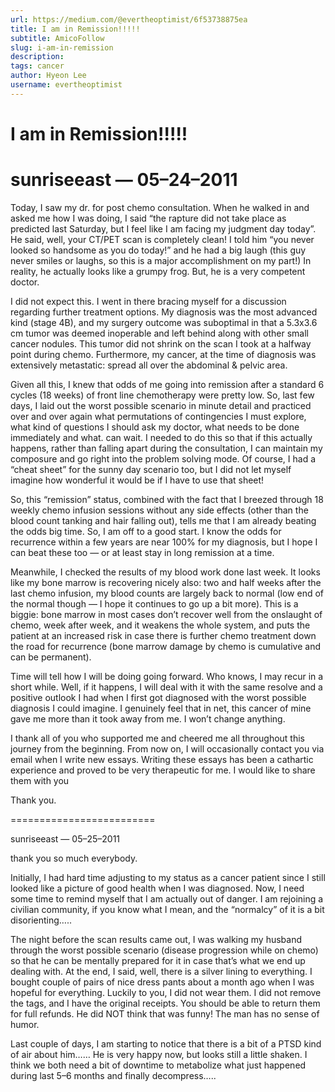 ```yaml
---
url: https://medium.com/@evertheoptimist/6f53738875ea
title: I am in Remission!!!!!
subtitle: AmicoFollow
slug: i-am-in-remission
description: 
tags: cancer
author: Hyeon Lee
username: evertheoptimist
---
```


# I am in Remission!!!!!

# sunriseeast — 05–24–2011

Today, I saw my dr. for post chemo consultation. When he walked in and asked me how I was doing, I said “the rapture did not take place as predicted last Saturday, but I feel like I am facing my judgment day today”. He said, well, your CT/PET scan is completely clean! I told him “you never looked so handsome as you do today!” and he had a big laugh (this guy never smiles or laughs, so this is a major accomplishment on my part!) In reality, he actually looks like a grumpy frog. But, he is a very competent doctor.

I did not expect this. I went in there bracing myself for a discussion regarding further treatment options. My diagnosis was the most advanced kind (stage 4B), and my surgery outcome was suboptimal in that a 5.3x3.6 cm tumor was deemed inoperable and left behind along with other small cancer nodules. This tumor did not shrink on the scan I took at a halfway point during chemo. Furthermore, my cancer, at the time of diagnosis was extensively metastatic: spread all over the abdominal & pelvic area.

Given all this, I knew that odds of me going into remission after a standard 6 cycles (18 weeks) of front line chemotherapy were pretty low. So, last few days, I laid out the worst possible scenario in minute detail and practiced over and over again what permutations of contingencies I must explore, what kind of questions I should ask my doctor, what needs to be done immediately and what. can wait. I needed to do this so that if this actually happens, rather than falling apart during the consultation, I can maintain my composure and go right into the problem solving mode. Of course, I had a “cheat sheet” for the sunny day scenario too, but I did not let myself imagine how wonderful it would be if I have to use that sheet!

So, this “remission” status, combined with the fact that I breezed through 18 weekly chemo infusion sessions without any side effects (other than the blood count tanking and hair falling out), tells me that I am already beating the odds big time. So, I am off to a good start. I know the odds for recurrence within a few years are near 100% for my diagnosis, but I hope I can beat these too — or at least stay in long remission at a time.

Meanwhile, I checked the results of my blood work done last week. It looks like my bone marrow is recovering nicely also: two and half weeks after the last chemo infusion, my blood counts are largely back to normal (low end of the normal though — I hope it continues to go up a bit more). This is a biggie: bone marrow in most cases don’t recover well from the onslaught of chemo, week after week, and it weakens the whole system, and puts the patient at an increased risk in case there is further chemo treatment down the road for recurrence (bone marrow damage by chemo is cumulative and can be permanent).

Time will tell how I will be doing going forward. Who knows, I may recur in a short while. Well, if it happens, I will deal with it with the same resolve and a positive outlook I had when I first got diagnosed with the worst possible diagnosis I could imagine. I genuinely feel that in net, this cancer of mine gave me more than it took away from me. I won’t change anything.

I thank all of you who supported me and cheered me all throughout this journey from the beginning. From now on, I will occasionally contact you via email when I write new essays. Writing these essays has been a cathartic experience and proved to be very therapeutic for me. I would like to share them with you

Thank you.

=========================

sunriseeast — 05–25–2011

thank you so much everybody.

Initially, I had hard time adjusting to my status as a cancer patient since I still looked like a picture of good health when I was diagnosed. Now, I need some time to remind myself that I am actually out of danger. I am rejoining a civilian community, if you know what I mean, and the “normalcy” of it is a bit disorienting…..

The night before the scan results came out, I was walking my husband through the worst possible scenario (disease progression while on chemo) so that he can be mentally prepared for it in case that’s what we end up dealing with. At the end, I said, well, there is a silver lining to everything. I bought couple of pairs of nice dress pants about a month ago when I was hopeful for everything. Luckily to you, I did not wear them. I did not remove the tags, and I have the original receipts. You should be able to return them for full refunds. He did NOT think that was funny! The man has no sense of humor.

Last couple of days, I am starting to notice that there is a bit of a PTSD kind of air about him…… He is very happy now, but looks still a little shaken. I think we both need a bit of downtime to metabolize what just happened during last 5–6 months and finally decompress…..


